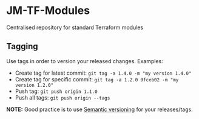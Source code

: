 # JM-TF-Modules
Centralised repository for standard Terraform modules

## Tagging
Use tags in order to version your released changes.
Examples:
- Create tag for latest commit: `git tag -a 1.4.0 -m "my version 1.4.0"`
- Create tag for specific commit: `git tag -a 1.2.0 9fceb02 -m "my version 1.2.0"`
- Push tag: `git push origin 1.1.0`
- Push all tags: `git push origin --tags`

**NOTE:** Good practice is to use [Semantic versioning](https://semver.org/) for your releases/tags.
